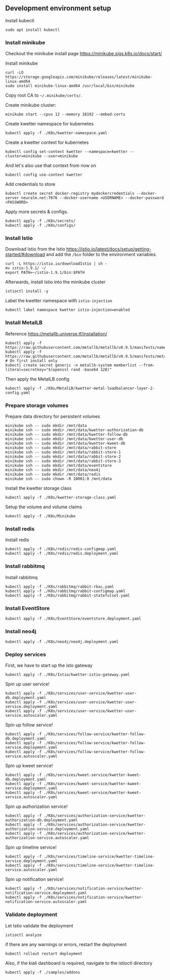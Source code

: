 ## Development environment setup
Install kubectl
```
sudo apt install kubectl
```

### Install minikube
Checkout the minikube install page https://minikube.sigs.k8s.io/docs/start/

Install minikube
```
curl -LO https://storage.googleapis.com/minikube/releases/latest/minikube-linux-amd64
sudo install minikube-linux-amd64 /usr/local/bin/minikube
```

Copy root CA to `~/.minikube/certs/`.

Create minikube cluster:
```
minikube start --cpus 12 --memory 18192 --embed-certs
```
Create kwetter namespace for kubernetes
```
kubectl apply -f ./K8s/kwetter-namespace.yaml
```
Create a kwetter context for kubernetes
```
kubectl config set-context kwetter --namespace=kwetter --cluster=minikube --user=minikube
```
And let's also use that context from now on
```
kubectl config use-context kwetter
```
Add credentials to store
```
kubectl create secret docker-registry mydockercredentials --docker-server neuralm.net:7676 --docker-username <USERNAME> --docker-password <PASSWORD>
```
Apply more secrets & configs.
```
kubectl apply -f ./K8s/secrets/
kubectl apply -f ./K8s/configs/
```

### Install Istio
Download Istio from the Istio https://istio.io/latest/docs/setup/getting-started/#download
and add the `/bin` folder to the environment variables.
```
curl -L https://istio.io/downloadIstio | sh -
mv istio-1.9.1/ ~/
export PATH=~/istio-1.9.1/bin:$PATH
```
Afterwards, install Istio into the minikube cluster
```
istioctl install -y
```
Label the kwetter namespace with `istio-injection`
```
kubectl label namespace kwetter istio-injection=enabled
```

### Install MetalLB
Reference https://metallb.universe.tf/installation/
```
kubectl apply -f https://raw.githubusercontent.com/metallb/metallb/v0.9.5/manifests/namespace.yaml
kubectl apply -f https://raw.githubusercontent.com/metallb/metallb/v0.9.5/manifests/metallb.yaml
# On first install only
kubectl create secret generic -n metallb-system memberlist --from-literal=secretkey="$(openssl rand -base64 128)"
```
Then apply the MetalLB config
```
kubectl apply -f ./K8s/MetalLB/kwetter-metal-loadbalancer-layer-2-config.yaml
```

### Prepare storage volumes
Prepare data directory for persistent volumes
```
minikube ssh -- sudo mkdir /mnt/data
minikube ssh -- sudo mkdir /mnt/data/kwetter-authorization-db
minikube ssh -- sudo mkdir /mnt/data/kwetter-follow-db
minikube ssh -- sudo mkdir /mnt/data/kwetter-user-db
minikube ssh -- sudo mkdir /mnt/data/kwetter-kweet-db
minikube ssh -- sudo mkdir /mnt/data/rabbit-store
minikube ssh -- sudo mkdir /mnt/data/rabbit-store-1
minikube ssh -- sudo mkdir /mnt/data/rabbit-store-2
minikube ssh -- sudo mkdir /mnt/data/rabbit-store-3
minikube ssh -- sudo mkdir /mnt/data/eventstore
minikube ssh -- sudo mkdir /mnt/data/neo4j
minikube ssh -- sudo mkdir /mnt/data/redis
minikube ssh -- sudo chown -R 10001:0 /mnt/data
```

Install the kwetter storage class
```
kubectl apply -f ./K8s/kwetter-storage-class.yaml
```
Setup the volume and volume claims
```
kubectl apply -f ./K8s/Minikube
```

### Install redis
Install redis
```
kubectl apply -f ./K8s/redis/redis-configmap.yaml
kubectl apply -f ./K8s/redis/redis.deployment.yaml
```

### Install rabbitmq
Install rabbitmq
```
kubectl apply -f ./K8s/rabbitmq/rabbit-rbac.yaml
kubectl apply -f ./K8s/rabbitmq/rabbit-configmap.yaml
kubectl apply -f ./K8s/rabbitmq/rabbit-statefulset.yaml
```

### Install EventStore
```
kubectl apply -f ./K8s/EventStore/eventstore.deployment.yaml
```

### Install neo4j
```
kubectl apply -f ./K8s/neo4j/neo4j.deployment.yaml
```

### Deploy services
First, we have to start up the isto gateway
```
kubectl apply -f ./K8s/Istio/kwetter-istio-gateway.yaml
```

Spin up user service!
```
kubectl apply -f ./K8s/services/user-service/kwetter-user-db.deployment.yaml
kubectl apply -f ./K8s/services/user-service/kwetter-user-service.deployment.yaml
kubectl apply -f ./K8s/services/user-service/kwetter-user-service.autoscaler.yaml
```

Spin up follow service!
```
kubectl apply -f ./K8s/services/follow-service/kwetter-follow-db.deployment.yaml
kubectl apply -f ./K8s/services/follow-service/kwetter-follow-service.deployment.yaml
kubectl apply -f ./K8s/services/follow-service/kwetter-follow-service.autoscaler.yaml
```

Spin up kweet service!
```
kubectl apply -f ./K8s/services/kweet-service/kwetter-kweet-db.deployment.yaml
kubectl apply -f ./K8s/services/kweet-service/kwetter-kweet-service.deployment.yaml
kubectl apply -f ./K8s/services/kweet-service/kwetter-kweet-service.autoscaler.yaml
```

Spin up authorization service!
```
kubectl apply -f ./K8s/services/authorization-service/kwetter-authorization-db.deployment.yaml
kubectl apply -f ./K8s/services/authorization-service/kwetter-authorization-service.deployment.yaml
kubectl apply -f ./K8s/services/authorization-service/kwetter-authorization-service.autoscaler.yaml
```

Spin up timeline service!
```
kubectl apply -f ./K8s/services/timeline-service/kwetter-timeline-service.deployment.yaml
kubectl apply -f ./K8s/services/timeline-service/kwetter-timeline-service.autoscaler.yaml
```

Spin up notification service!
```
kubectl apply -f ./K8s/services/notification-service/kwetter-notification-service.deployment.yaml
kubectl apply -f ./K8s/services/notification-service/kwetter-notification-service.autoscaler.yaml
```

### Validate deployment
Let Istio validate the deployment
```
istioctl analyze
```
if there are any warnings or errors, restart the deployment
```
kubectl rollout restart deployment
```

Also, if the kiali dashboard is required, navigate to the istioctl directory
```
kubectl apply -f ./samples/addons
```